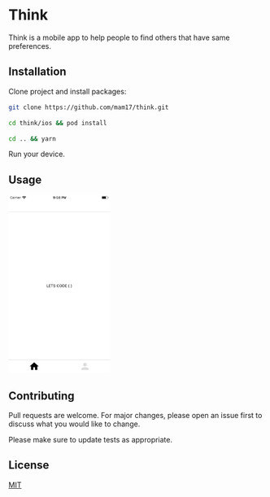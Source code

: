 # Think

Think is a mobile app to help people to find others that have same preferences.

## Installation

Clone project and install packages:

```bash
git clone https://github.com/mam17/think.git
```
```bash
cd think/ios && pod install
```
```bash
cd .. && yarn
```

Run your device.

## Usage
<img src="/images/stage.png" width="200" height="350"  >

## Contributing
Pull requests are welcome. For major changes, please open an issue first to discuss what you would like to change.

Please make sure to update tests as appropriate.

## License
[MIT](https://choosealicense.com/licenses/mit/)
